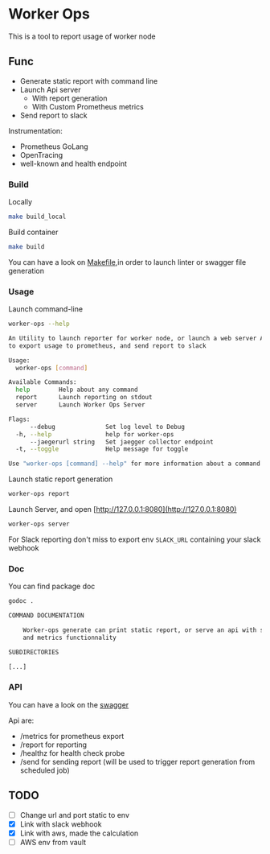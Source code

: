 # Worker Ops

This is a tool to report usage of worker node

## Func

- Generate static report with command line
- Launch Api server 
    - With report generation
    - With Custom Prometheus metrics
- Send report to slack

Instrumentation:

- Prometheus GoLang 
- OpenTracing
- well-known and health endpoint

### Build

Locally 
```sh
make build_local
```

Build container
```sh
make build
```

You can have a look on [Makefile](Makefile),in order to launch linter or swagger file generation

### Usage

Launch command-line
```sh
worker-ops --help
```

```sh
An Utility to launch reporter for worker node, or launch a web server API
to export usage to prometheus, and send report to slack

Usage:
  worker-ops [command]

Available Commands:
  help        Help about any command
  report      Launch reporting on stdout
  server      Launch Worker Ops Server

Flags:
      --debug              Set log level to Debug
  -h, --help               help for worker-ops
      --jaegerurl string   Set jaegger collector endpoint
  -t, --toggle             Help message for toggle

Use "worker-ops [command] --help" for more information about a command.
```

Launch static report generation
```sh
worker-ops report
```

Launch Server, and open [http://127.0.0.1:8080](http://127.0.0.1:8080)
```sh
worker-ops server
```

For Slack reporting don't miss to export env `SLACK_URL` containing your slack webhook

### Doc

You can find package doc

```sh
godoc .
```

```sh
COMMAND DOCUMENTATION

    Worker-ops generate can print static report, or serve an api with slack
    and metrics functionnality

SUBDIRECTORIES

[...]
 ```


### API 

You can have a look on the [swagger](swagger.yml)

Api are:

- /metrics for prometheus export
- /report for reporting
- /healthz for health check probe
- /send for sending report (will be used to trigger report generation from scheduled job)


## TODO

- [ ] Change url and port static to env
- [x] Link with slack webhook
- [x] Link with aws, made the calculation
- [ ] AWS env from vault